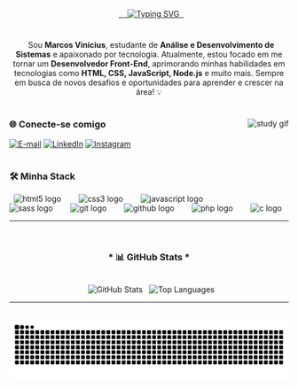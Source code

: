 <div align="center">
  <a href="https://git.io/typing-svg">
    <img src="https://readme-typing-svg.demolab.com?font=Fira+Code&weight=500&size=22&pause=1000&color=50D4F2&center=true&vCenter=true&random=false&width=524&lines=%E2%8A%B9+Bem+vindo+ao+meu+perfil!+%E2%8A%B9;Me+chamo+Marcos+Vinicius+%F0%9F%9A%80" alt="Typing SVG">
  </a>
</div>

#

<p align="center">
  Sou <b>Marcos Vinicius</b>, estudante de <b>Análise e Desenvolvimento de Sistemas</b> e apaixonado por tecnologia. Atualmente, estou focado em me tornar um <b>Desenvolvedor Front-End</b>, aprimorando minhas habilidades em tecnologias como <b>HTML, CSS, JavaScript, Node.js</b> e muito mais. Sempre em busca de novos desafios e oportunidades para aprender e crescer na área! 💡
</p>

#

<img align="right" alt="study gif" height="150" src="gif/8fd97555b950f693151234f1e220cfd8.gif">

### 🌐 Conecte-se comigo

[![E-mail](https://img.shields.io/badge/-Email-000?style=for-the-badge&logo=gmail&logoColor=50D4F2)](mailto:marcostaekwondo2013@gmail.com)
[![LinkedIn](https://img.shields.io/badge/-LinkedIn-000?style=for-the-badge&logo=linkedin&logoColor=0C59F2)](https://www.linkedin.com/in/marcosvinicius2030)
[![Instagram](https://img.shields.io/badge/-Instagram-000?style=for-the-badge&logo=instagram&logoColor=E4405F)](https://www.instagram.com/candidosharks)

#

### 🛠️ Minha Stack

<div align="left">
  <img src="https://cdn.jsdelivr.net/gh/devicons/devicon/icons/html5/html5-original.svg" height="25" alt="html5 logo" />
  <img width="8" />
  <img src="https://cdn.jsdelivr.net/gh/devicons/devicon/icons/css3/css3-original.svg" height="25" alt="css3 logo" />
  <img width="8" />
  <img src="https://cdn.jsdelivr.net/gh/devicons/devicon/icons/javascript/javascript-original.svg" height="25" alt="javascript logo" />
  <img width="8" />
  <img src="https://cdn.jsdelivr.net/gh/devicons/devicon/icons/sass/sass-original.svg" height="25" alt="sass logo" />
  <img width="8" />
  <img src="https://cdn.jsdelivr.net/gh/devicons/devicon/icons/git/git-original.svg" height="25" alt="git logo" />
  <img width="8" />
  <img src="https://cdn.jsdelivr.net/gh/devicons/devicon/icons/github/github-original.svg" height="25" alt="github logo" />
  <img width="8" />
  <img src="https://cdn.jsdelivr.net/gh/devicons/devicon/icons/php/php-original.svg" height="25" alt="php logo" />
  <img width="8" />
  <img src="https://cdn.jsdelivr.net/gh/devicons/devicon/icons/c/c-original.svg" height="25" alt="c logo" />
</div>

---

<div style="text-align: center;" align="center">
  <h3>* 📊 GitHub Stats *</h3>
  <br>
  <img src="https://github-readme-stats.vercel.app/api?username=shark1galaxy&show_icons=true&bg_color=000000&title_color=0C59F2&text_color=50D4F2&icon_color=4BB2F2&border_color=1B8EF2&locale=pt-br" height="150" alt="GitHub Stats" />
  <img src="https://github-readme-stats.vercel.app/api/top-langs?username=shark1galaxy&layout=compact&langs_count=5&bg_color=000000&title_color=0C59F2&text_color=50D4F2&icon_color=4BB2F2&border_color=1B8EF2&locale=pt-br" height="150" alt="Top Languages" />
</div>

---

<picture align="center">
  <source media="(prefers-color-scheme: dark)" srcset="https://raw.githubusercontent.com/Shark1Galaxy/Shark1Galaxy/output/github-contribution-grid-snake-dark.svg">
  <source media="(prefers-color-scheme: light)" srcset="https://raw.githubusercontent.com/Shark1Galaxy/Shark1Galaxy/output/github-contribution-grid-snake.svg">
  <img align="center" alt="github contribution grid snake animation" src="https://raw.githubusercontent.com/Shark1Galaxy/Shark1Galaxy/output/github-contribution-grid-snake.svg">
</picture>
